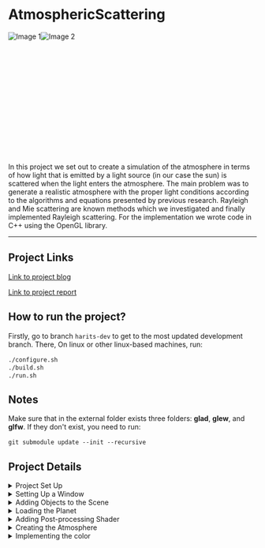 # AtmosphericScattering

<div style="display: flex;">
    <img src="https://github.com/mharitsnf/AtmosphericScattering/assets/22760908/ebbddaef-94bb-45df-8748-959d279a0942" alt="Image 1" height="250" />
    <img src="https://github.com/mharitsnf/AtmosphericScattering/assets/22760908/79934c17-5ccb-44b6-ba87-144556244f95" alt="Image 2" height="250" />
</div>


In this project we set out to create a simulation of the atmosphere in terms of how light that is emitted by a light source (in our case the sun) is scattered when the light enters the atmosphere. The main problem was to generate a realistic atmosphere with the proper light conditions according to the algorithms and equations presented by previous research. Rayleigh and Mie scattering are known methods which we investigated and finally implemented Rayleigh scattering. For the implementation we wrote code in C++ using the OpenGL library. 

---

## Project Links
[Link to project blog](https://docs.google.com/document/d/1VtaNd2OQC4ndTJ4I_rilJaA5PS81mg9ZAMXCypCPn2M/edit?usp=sharing)

[Link to project report](https://github.com/mharitsnf/AtmosphericScattering/blob/b4fffe57dcda326b0b3a82ca3d4fc94d938262e3/DH2323___Project_Report%20(1).pdf)

## How to run the project?
Firstly, go to branch `harits-dev` to get to the most updated development branch. There, On linux or other linux-based machines, run:
```
./configure.sh
./build.sh
./run.sh
```

## Notes
Make sure that in the external folder exists three folders: **glad**, **glew**, and **glfw**. If they don't exist, you need to run:
```
git submodule update --init --recursive
```
## Project Details
<details>
    <summary>Project Set Up</summary>
    
The first thing we need to do is to set up the project environment. We will be using C++ with OpenGL for the actual application and CMake for compiling the application.

As for the development machines, Harits is using VS Code on a Mac, while Ben and Qinbai are using Visual Studio on Windows. It turns out that developing on different platforms and IDEs is not as easy as it seems. Thankfully, CMake supports cross-platform and it made the process much easier although we still had to face several problems.

For the first step, we need to set up the CMake first. There are several libraries that we use: GLFW, GLEW, GLAD, and GLM. To download those libraries into our project, we used git submodules as follows:

Git submodule add [git repository] external/[directory name]

This will add the git repository into the external/[directory name] folder. So in our case, we have external/glfw, external/glew, external/glad, external/glm. After fetching all the libraries, we need to tell CMake through CMakeLists to add subdirectory for each libraries:

![](images/Aspose.Words.336fa708-a64a-4496-a04e-2efd406fe8ee.002.png)

Afterwards, we need to be sure to add the include (header files) and the src (C++ files, if any) to the CMakeLists as well:

![](images/Aspose.Words.336fa708-a64a-4496-a04e-2efd406fe8ee.003.jpeg)

To finalize the CMake set up, let’s link the libraries as well:

![](images/Aspose.Words.336fa708-a64a-4496-a04e-2efd406fe8ee.004.png)

As Harits’ using Mac, which is a Unix-like environment, he created three shell executables for configuring, building, and running the application:

![](images/Aspose.Words.336fa708-a64a-4496-a04e-2efd406fe8ee.005.png)

![](images/Aspose.Words.336fa708-a64a-4496-a04e-2efd406fe8ee.006.png)

![](images/Aspose.Words.336fa708-a64a-4496-a04e-2efd406fe8ee.007.png)

In the configure.sh file, we tell CMake not to add build docs in our build. We also tell CMake to build the current folder and put the result into the build subfolder. In the build.sh file, we change the current working directory (CWD) to build and execute the make command to actually build the application. Finally, in the run.sh file, we change the CWD to build and execute the binary.

</details>

<details>
    <summary>Setting Up a Window</summary>

After we managed to get the project working in all environments, we could start developing the application. We figure the first objective was to make a window to render our scene. Firstly, we need to set up OpenGL through GLFW and GLAD within the main function:

![](images/Aspose.Words.336fa708-a64a-4496-a04e-2efd406fe8ee.008.jpeg)

In these lines of code, we initialize and configure GLFW using the glfwInit and glfwWindowHint functions. For the glfwWindowHint functions, the first argument tells us what option we want to configure while the second argument sets the value of our option. Additionally, to make the application working on Mac devices, we need to add an extra configuration.

![](images/Aspose.Words.336fa708-a64a-4496-a04e-2efd406fe8ee.009.jpeg)

![](images/Aspose.Words.336fa708-a64a-4496-a04e-2efd406fe8ee.010.jpeg)

In this section, we tell GLFW to create a window with width and height set to the SCR\_WIDTH and SCR\_HEIGHT, with a title called “Atmospheric Scattering”. The if statement makes sure the window is actually created and terminates immediately if it isn’t. In figure x (second image), we initialize GLAD.

![](images/Aspose.Words.336fa708-a64a-4496-a04e-2efd406fe8ee.011.jpeg)

We also created a new function that listens to key presses and does actions accordingly called processInput. At this point, we only need to listen for the escape button that is used to terminate the application. We will expand this function in the next iterations to be able to listen to other key presses.

![](images/Aspose.Words.336fa708-a64a-4496-a04e-2efd406fe8ee.012.jpeg)

![](images/Aspose.Words.336fa708-a64a-4496-a04e-2efd406fe8ee.013.png)

We also need to tell OpenGL to create a viewport that matches the size that we have defined. We created a callback function that handles that process called framebuffer\_size\_callback.

![](images/Aspose.Words.336fa708-a64a-4496-a04e-2efd406fe8ee.014.png)

![](images/Aspose.Words.336fa708-a64a-4496-a04e-2efd406fe8ee.015.png)

Finally, we need to create a render loop and to make sure everything is working, we created a colored window using the glClearColor function seen in figure x. The final result is seen below:

![](images/Aspose.Words.336fa708-a64a-4496-a04e-2efd406fe8ee.016.jpeg)

We figure we can make things more clean in our main code, so we decided to extract all the window configuration codes into the configure function:

![](images/Aspose.Words.336fa708-a64a-4496-a04e-2efd406fe8ee.017.png)

![](images/Aspose.Words.336fa708-a64a-4496-a04e-2efd406fe8ee.018.png)

The function takes a GLFWwindow\* &window argument so we can modify the window within the configure function. The function returns the status, and if the status values -1, an error occurs and the main function terminates.
</details>

<details>
    <summary>Adding Objects to the Scene</summary>

Once we have a window ready, the most logical step is to add objects to our scene. For us to actually have some objects in our scene, there are two main things we need to take care of first: setting up the object’s vertices and setting up the camera for calculating the projection. We worked on setting up the object’s vertices first.

The object we were adding was a cube to indicate the lighting object. Firstly, we need to declare the vertices of the cube in our main code. Here is the snippet of the vertices:

![](images/Aspose.Words.336fa708-a64a-4496-a04e-2efd406fe8ee.019.jpeg)

The first three columns are the position of the object in the object’s local space. The last three columns indicate the normal vector of the cube. Although the normal is not used due to the cube being the light source itself, we can keep the normal in the array if we want to add other cubes.

Next, we need to include this information into OpenGL through Vertex Buffer Objects (VBO). We first create two vertex buffer objects, one for the vertex position and the other one for the normal vectors. We also create a Vertex Array Object to contain our VBOs. This process can be seen below:

![](images/Aspose.Words.336fa708-a64a-4496-a04e-2efd406fe8ee.020.jpeg)

Now we have loaded a cube into OpenGL through the VBOs. But since the cube is still in the local space, we need to transform it to the screen space. This can be done by creating a Model View Projection matrix and multiplying each vertex with the matrix to get the projected value. Before we do that, we need to have a camera first that contains the projection information such as the focal length, the near and far plane, etc. We also specified the camera to be able to receive input from the user, so the user should be able to look around using the mouse and move around using the keyboard.

For the camera, we need to define the camera position and the rotation angles for the y axis (yaw) and the z axis (pitch). Once we have the two information, we can have the camera look direction as well. So first we created a header file called camera.h that handles all the camera data and logic:

Camera(glm::vec3 *position* = glm::vec3(0.0f, 0.0f, 0.0f), glm::vec3 *up* = ![](images/Aspose.Words.336fa708-a64a-4496-a04e-2efd406fe8ee.021.png)glm::vec3(0.0f, 1.0f, 0.0f), float *yaw* = YAW, float *pitch* = PITCH, float *ppyaw* = PPYAW) : Front(glm::vec3(0.0f, 0.0f, -1.0f)), MovementSpeed(SPEED), MouseSensitivity(SENSITIVITY), Zoom(ZOOM) {

Position = *position*;

WorldUp = *up*;

Yaw = *yaw*;

Pitch = *pitch*;

PPYaw = *ppyaw*;

PPPitch = *pitch*;

updateCameraVectors();

}

![](images/Aspose.Words.336fa708-a64a-4496-a04e-2efd406fe8ee.022.png)

The code above represents the constructor of the camera object. We only need to send the object the camera position since we have set up the default values for the camera data, such as the rotation values in angle, speed, and sensitivity. We also create two functions for handling the mouse and keyboard input:

![](images/Aspose.Words.336fa708-a64a-4496-a04e-2efd406fe8ee.023.jpeg)

![](images/Aspose.Words.336fa708-a64a-4496-a04e-2efd406fe8ee.024.jpeg)After that, we modify the process input function in the main C++ file to be able to listen to WASD key presses:

![](images/Aspose.Words.336fa708-a64a-4496-a04e-2efd406fe8ee.025.jpeg)

We also created a mouse callback in the main C++ file that calculates the X and Y offset of the mouse movement, so we could translate them into rotation angles (fig. x). After that, we use the glfwSetCursorPosCallback(*window*, mouse\_callback); function in the configure function so the callback is used in the application.

![](images/Aspose.Words.336fa708-a64a-4496-a04e-2efd406fe8ee.026.jpeg)

Now the camera is all set up, we can actually get our MVP matrix. The MVP matrix will be used in a shader, so we need to create a shader as well. We also created a shader header file that handles the shader configuration by feeding the path to the vertex and the fragment shader. The file is too long to be screen captured, but it is accessible [here](https://github.com/mharitsnf/AtmosphericScattering/blob/harits-dev/shader_s.h). We also created functions that allow us to set uniforms in the shader by just specifying the name and the value for the uniform.

Now we create the vertex and fragment shader for the lighting cube:

![](images/Aspose.Words.336fa708-a64a-4496-a04e-2efd406fe8ee.027.jpeg)

![](images/Aspose.Words.336fa708-a64a-4496-a04e-2efd406fe8ee.028.jpeg)

The vertex shader just needs to receive three uniforms, the model, view, and projection matrix, and the vertex data that we will send from the main C++ file. While in the fragment shader, we only need to specify the color. We initialize the shader in the main C++ file:

![](images/Aspose.Words.336fa708-a64a-4496-a04e-2efd406fe8ee.029.png)

Now that the shader is loaded, we can create an MVP matrix in the main loop after activating the shader:

![](images/Aspose.Words.336fa708-a64a-4496-a04e-2efd406fe8ee.030.jpeg)

![](images/Aspose.Words.336fa708-a64a-4496-a04e-2efd406fe8ee.031.jpeg)

For the model matrix, we can create an identity matrix first. We then translate the object to a desired position, and scale the object to however we like. As for the projection matrix, it can be created using GLM’s built-in perspective function that receives the focal length of the camera, aspect ratio, near plane, and the far plane. Finally, for the view matrix, we can also use GLM’s built in lookAt function that takes the camera position, the target (look direction) and the up direction:

![](images/Aspose.Words.336fa708-a64a-4496-a04e-2efd406fe8ee.032.jpeg)

Now that we have everything set up, we can render the lighting cube by binding the VAO that contains the object’s information and drawing the triangles in the main loop:

![](images/Aspose.Words.336fa708-a64a-4496-a04e-2efd406fe8ee.033.png)

And here is the final result of the lighting cube:![](images/Aspose.Words.336fa708-a64a-4496-a04e-2efd406fe8ee.034.jpeg)![](images/Aspose.Words.336fa708-a64a-4496-a04e-2efd406fe8ee.035.jpeg)
</details>

<details>
    <summary>Loading the Planet</summary>

A 3D model comes in various formats, such as .fbx and .obj. For the planet, we intend to use a sphere. But in order to create a sphere in our scene, we need to make a loader for one of the 3D model extensions. We decided to create a loader for the .obj file due to its simplicity.

The .obj files come with a unique format; each line starts with a letter that denotes the type of the data for that line. For example, “v” stands for vertices, “vt” for UVs, and “vn” for normals. For our project, we took a simple OBJ files loader from a Github repository called *objloader.cpp*. To use the loader, we need to provide the OBJ file’s location and three vector arrays for storing the vertices, UVs, and normals.

![](images/Aspose.Words.336fa708-a64a-4496-a04e-2efd406fe8ee.036.jpeg)

We included a placeholder planet under the folder models calledobject2.obj. The rest of the step is very similar to adding the lighting cube, where we need to add the VBO and VAO, along with the vertex and fragment shader for the planet.

![](images/Aspose.Words.336fa708-a64a-4496-a04e-2efd406fe8ee.037.jpeg)

![](images/Aspose.Words.336fa708-a64a-4496-a04e-2efd406fe8ee.038.jpeg)

We added a basic lighting model for the planet so that it could have a simple lighting effect.

![](images/Aspose.Words.336fa708-a64a-4496-a04e-2efd406fe8ee.039.jpeg)

![](images/Aspose.Words.336fa708-a64a-4496-a04e-2efd406fe8ee.040.jpeg)
</details>

<details>
    <summary>Adding Post-processing Shader</summary>

As the atmospheric scattering effect will be displayed through post processing shaders, we need to set it up first. The basic idea is to render the camera view to a rectangle and display the rectangle to the viewport. By having a rectangle in between the rendering process, we can add a shader to the rectangle to do various stuff. Firstly, we need to specify the vertices for this rectangle early in the code:

![](images/Aspose.Words.336fa708-a64a-4496-a04e-2efd406fe8ee.041.jpeg)

Then we need to set up a framebuffer for the post-processing shader so that we can put the camera view onto a texture that can be processed in the shader (line 184 - 192 on the code snippet below). We still need to declare a VBO and VAO for the rectangle before adding the framebuffer so that the rectangle can be written to the scene as well. The whole step can be seen here:

![](images/Aspose.Words.336fa708-a64a-4496-a04e-2efd406fe8ee.042.jpeg)

We also have a Render Buffer Object (RBO) for adding depth onto the post-processing process. Now that we have the post-processing object ready, we can include a shader and attach it on the render loop. Our shader files are called postprocessing.vs and postprocessing.fs. For us to set the texture onto the shader, we can specify which frame buffer to use. Then, we also need to enable depth testing:

![](images/Aspose.Words.336fa708-a64a-4496-a04e-2efd406fe8ee.043.jpeg)

And then, we can reset the framebuffer to the default framebuffer after we have done everything in the render loop.

![](images/Aspose.Words.336fa708-a64a-4496-a04e-2efd406fe8ee.044.jpeg)
</details>

<details>
    <summary>Creating the Atmosphere</summary>

Setting up the camera within the shader

Now that we have the post-processing setup and ready to go, we can start creating the atmosphere. In the post-processing fragment shader, we need to have the original camera view ready as a texture. Next, we need to link the camera view direction and position between the C++ program and the shader program, so that whenever we modify the camera, the shader will be updated as well along with the effects in it. The whole step can be seen here:

![](images/Aspose.Words.336fa708-a64a-4496-a04e-2efd406fe8ee.045.jpeg)

Because conventional UVs for loading textures in shader consist of values from 0 to 1, and we want the center to bevec3(0, 0, -1) for the ray direction (-1 for the z element because the camera faces that way initially), we need to adjust the UV as seen in line 90 - 91. Then, we can specify the ray origin to be the same as the camera position (which will be updated every frame from the C++ program), and have the ray direction’s rotation adjusted to the camera’s rotation.

Making a plain atmosphere

![](images/Aspose.Words.336fa708-a64a-4496-a04e-2efd406fe8ee.046.jpeg)

![](images/Aspose.Words.336fa708-a64a-4496-a04e-2efd406fe8ee.047.jpeg)

The atmosphere is a sphere, and thus, we need to render a sphere in the shader program. To do that, we can render a sphere using the ray tracing principle, as seen in the code snippet above. The function takes the sphere’s center position, its radius, and the ray origin and direction. The function also returns a vec2 value which contains the distance from the camera to the sphere, and the distance from the entry point to the exit point of the sphere. By using this function, we can find the point where the ray enters the sphere and the point where![](images/Aspose.Words.336fa708-a64a-4496-a04e-2efd406fe8ee.048.jpeg) the ray leaves the sphere (line 41). If the ray does not hit the sphere, we can set the return value toFLT\_MAX (line 45). We can then call this function in the main function (line 161). The sphere can be rendered and the result is as follows:

Rayleigh-Mie Scattering Implementation

![](images/Aspose.Words.336fa708-a64a-4496-a04e-2efd406fe8ee.049.jpeg)

To implement the Rayleigh-Mie scattering, we follow the specification provided in the [GPU Gems book](https://developer.nvidia.com/gpugems/gpugems2/part-ii-shading-lighting-and-shadows/chapter-16-accurate-atmospheric-scattering). Firstly, we need to understand how the algorithm works. The basic idea is to calculate the amount of light on every ray that goes through the atmosphere by sampling several points along the ray and calculating the amount of light scattered on each point. The visualization is as follows:

![](images/Aspose.Words.336fa708-a64a-4496-a04e-2efd406fe8ee.050.png)

Now the number of points that go through the atmosphere can be decided by ourselves. The mathematical equation provided in the book uses integration, however, we can instead sample the number of points to keep the program real-time. Having more points means that the calculation will be slower, so we come up with an initial number of 30 points.

To calculate the scattering on each point, we need to examine two types of scattering model: Rayleigh and Mie. Rayleigh models smaller molecules (e.g., nitrogen, oxygen) while Mie models larger molecules (e.g., aerosols, pollution, etc.). In Rayleigh scattering, which we will be implementing, the molecules will scatter light more heavily on shorter wavelengths (i.e., blue) than on longer wavelengths (i.e., red). Meaning, when the sun is closer to the earth during noon, the blue wavelength will not be scattered as much, while during sunset and sunrise, the blue wavelength has been all scattered away, leaving the red-orange color we all know. These models can be calculated using the **phase function** provided in the book.

There is a term called “optical depth” which explains the average density of the atmosphere where the ray is traveling. The optical depth is used to calculate how much light will be scattered along a ray. The higher the value, the more light will be scattered, and the amount of light scattered will be increased exponentially if we decrease the value. There is another term called “transmittance” which explains how much light from the sun enters the in-scatter point after being scattered away by the atmosphere. The transmittance is calculated using the **out-scattering** equation. This is useful to calculate the two green lines (A - P5 and P5 - sun) on the figure above.

Another equation called the **in-scattering** equation is used to find how much light is added to a ray after the light is being scattered away by the atmosphere.

Now that we have the terms fleshed out, we can start implementing the light calculation function:

![](images/Aspose.Words.336fa708-a64a-4496-a04e-2efd406fe8ee.051.jpeg)

The function accepts the ray origin, direction, and length, and will return the in-scattered light. The function will loop through each point, calculating the out-scattering values between the point to the sun, and the camera to the point. The phase function is replaced by the exponential function at line 133, since the phase function provides an exponential result, and can be simulated using the exponential function to improve the performance. The out-scattering function can be seen here:

![](images/Aspose.Words.336fa708-a64a-4496-a04e-2efd406fe8ee.052.jpeg)

We also need to call all these functions within the main function:

![](images/Aspose.Words.336fa708-a64a-4496-a04e-2efd406fe8ee.053.jpeg)

And the result is as follows:

![](images/Aspose.Words.336fa708-a64a-4496-a04e-2efd406fe8ee.054.jpeg)
</details>

<details>
    <summary>Implementing the color</summary>

The shader is running, but it only accepts and returns a float. If we want to have the function behave properly, scattering the higher wavelengths more than the lower wavelengths, we need to adjust the function. In the C++, we can add a vector3 that holds the wavelength and scattering information:

![](images/Aspose.Words.336fa708-a64a-4496-a04e-2efd406fe8ee.055.png)

![](images/Aspose.Words.336fa708-a64a-4496-a04e-2efd406fe8ee.056.png)

The amount of scattering is inversely proportional to the fourth power of the wavelength, hence we created the scattering coefficients variable here. We also added the scattering strength variable as a way to play around with the scattering coefficients. We will also send the scattering coefficients to the shader. Next, we adjust the calculateLight function:

![](images/Aspose.Words.336fa708-a64a-4496-a04e-2efd406fe8ee.057.jpeg)

The function now accepts the original color from the screen and returns avec3 so that the color can be treated independently. We add the scattering coefficients to the in-scattered light variable because it affects how much light goes into the camera. Now that everything is setup, we can see the final result:![](images/Aspose.Words.336fa708-a64a-4496-a04e-2efd406fe8ee.058.jpeg)
</details>



